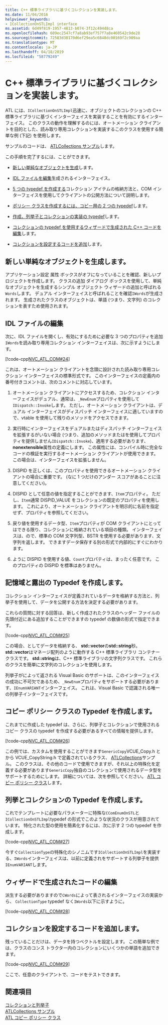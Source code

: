 ```yaml
---
title: C++ 標準ライブラリに基づくコレクションを実装します。
ms.date: 11/04/2016
helpviewer_keywords:
- ICollectionOnSTLImpl interface
ms.assetid: 6d49f819-1957-4813-b074-3f12c494d8ca
ms.openlocfilehash: 609ec2547cf7a8ab93ef757f7a8e460542c9de28
ms.sourcegitcommit: 72583d30170d6ef29ea5c6848dc00169f2c909aa
ms.translationtype: MT
ms.contentlocale: ja-JP
ms.lasthandoff: 04/18/2019
ms.locfileid: "58779249"
---
```

# <a name="implementing-a-c-standard-library-based-collection"></a>C++ 標準ライブラリに基づくコレクションを実装します。

ATL には、`ICollectionOnSTLImpl`迅速に、オブジェクトのコレクションの C++ 標準ライブラリに基づくインターフェイスを実装することを有効にするインターフェイス。 このクラスの動作を理解するのには、オートメーション クライアントを目的とした、読み取り専用コレクションを実装するこのクラスを使用する簡単な例 (下記) を使用します。

サンプルのコードは、 [ATLCollections サンプル](../overview/visual-cpp-samples.md)します。

この手順を完了するには、ことができます。

- [新しい単純なオブジェクトを生成](#vccongenerating_an_object)します。

- [IDL ファイルを編集](#vcconedit_the_idl)生成されるインターフェイス。

- [5 つの typedef を作成する](#vcconstorage_and_exposure_typedefs)コレクション アイテムの格納方法と、COM インターフェイスを使用してクライアントの公開方法について説明します。

- [ポリシー クラスを作成するには、コピー用の 2 つの typedef](#vcconcopy_classes)します。

- [作成、列挙子とコレクションの実装の typedef](#vcconenumeration_and_collection)します。

- [コレクションの typedef を使用するウィザードで生成された C++ コードを編集](#vcconedit_the_generated_code)します。

- [コレクションを設定するコードを追加](#vcconpopulate_the_collection)します。

##  <a name="vccongenerating_an_object"></a> 新しい単純なオブジェクトを生成します。

アプリケーション設定 属性 ボックスがオフになっていることを確認、新しいプロジェクトを作成します。 クラスの追加 ダイアログ ボックスを使用して、単純なオブジェクトを生成するシンプル オブジェクト ウィザードの追加と呼ばれる`Words`します。 デュアル インターフェイスと呼ばれることを確認`IWords`が生成されます。 生成されたクラスのオブジェクトは、単語 (つまり、文字列) のコレクションを表すため使用されます。

##  <a name="vcconedit_the_idl"></a> IDL ファイルの編集

次に、IDL ファイルを開くし、有効にするために必要な 3 つのプロパティを追加`IWords`を読み取り専用コレクション インターフェイスは、次に示すようにします。

[!code-cpp[NVC_ATL_COM#24](../atl/codesnippet/cpp/implementing-an-stl-based-collection_1.idl)]

これは、オートメーション クライアントを念頭に設計された読み取り専用コレクション インターフェイスの標準形式です。 このインターフェイスの定義内の番号付きコメントは、次のコメントに対応しています。

1. オートメーション クライアントにアクセスするため、コレクション インターフェイスがデュアル、通常は、`_NewEnum`プロパティを使用して`IDispatch::Invoke`します。 ただし、オートメーション クライアントは、デュアル インターフェイスがディスパッチ インターフェイスに適していますので、vtable を使用して残りのメソッドをアクセスできます。

1. 実行時にインターフェイスをデュアルまたはディスパッチ インターフェイスを拡張するがいない場合 (つまり、追加のメソッドまたはを使用してプロパティを提供しません`IDispatch::Invoke`)、適用する必要があります、 **nonextensible**属性の定義にします。 この属性には、コンパイル時に完全なコードの検証を実行するオートメーション クライアントが使用できます。 この場合は、インターフェイスを拡張しません。

1. DISPID を正しくは、このプロパティを使用できるオートメーション クライアントの場合に重要です。 (なに 1 つだけのアンダー スコアがあることに注意してください)。

1. DISPID として任意の値を指定することができます、`Item`プロパティ。 ただし、`Item`通常 DISPID_VALUE をコレクションの既定のプロパティを使用します。 これにより、オートメーション クライアントを明示的に名前を指定せず、プロパティを参照してください。

1. 戻り値を使用するデータ型、`Item`プロパティが COM クライアントにとってはできる限り、コレクションに格納されている項目の種類。 インターフェイスは、ので、標準の COM 文字列型、BSTR を使用する必要があります、文字列を返します。 できますデータ保存する別の形式で内部的にすぐにわかります。

1. ように DISPID を使用する値、`Count`プロパティは、まったく任意です。 このプロパティの DISPID を標準はありません。

##  <a name="vcconstorage_and_exposure_typedefs"></a> 記憶域と露出の Typedef を作成します。

コレクション インターフェイスが定義されているデータを格納する方法と、列挙子を使用して、データを公開する方法を決定する必要があります。

これらの質問に対する回答は、新しく作成されたクラスのヘッダー ファイルの先頭付近にある追加することができますの typedef の数値の形式で指定できます。

[!code-cpp[NVC_ATL_COM#25](../atl/codesnippet/cpp/implementing-an-stl-based-collection_2.h)]

この場合、としてデータを格納する、 **std::vector**の**std::string**秒。 **std::vector**はマネージ配列のように動作する C++ 標準ライブラリ コンテナー クラスです。 **std::string**は、C++ 標準ライブラリの文字列クラスです。 これらのクラスを簡単に文字列のコレクションを使用します。

列挙子がによって返される Visual Basic のサポートは、このインターフェイスの成功に不可欠であるため、`_NewEnum`プロパティをサポートする必要があります、`IEnumVARIANT`インターフェイス。 これは、Visual Basic で認識される唯一の列挙子インターフェイスです。

##  <a name="vcconcopy_classes"></a> コピー ポリシー クラスの Typedef を作成します。

これまでに作成した typedef は、さらに、列挙子とコレクションで使用されるコピー クラスの typedef を作成する必要があるすべての情報を提供します。

[!code-cpp[NVC_ATL_COM#26](../atl/codesnippet/cpp/implementing-an-stl-based-collection_3.h)]

この例では、カスタムを使用することができます`GenericCopy`VCUE_Copy.h とから VCUE_CopyString.h で定義されているクラス、 [ATLCollections](../overview/visual-cpp-samples.md)サンプル。 このクラスは、その他のコードで使用できますが、それ以上の特殊化を定義する必要があります`GenericCopy`独自のコレクションで使用されるデータ型をサポートするためにします。 詳細については、次を参照してください。 [ATL コピー ポリシー クラス](../atl/atl-copy-policy-classes.md)します。

##  <a name="vcconenumeration_and_collection"></a> 列挙とコレクションの Typedef を作成します。

これでテンプレートに必要なパラメーターに特殊な`CComEnumOnSTL`と`ICollectionOnSTLImpl`typedef の形式でこのような状況のクラスが用意されています。 特化された型の使用を簡素化するには、次に示す 2 つの typedef を作成します。

[!code-cpp[NVC_ATL_COM#27](../atl/codesnippet/cpp/implementing-an-stl-based-collection_4.h)]

今すぐ`CollectionType`の特殊化のシノニムです`ICollectionOnSTLImpl`を実装する、`IWords`インターフェイスは、以前に定義されをサポートする列挙子を提供`IEnumVARIANT`します。

##  <a name="vcconedit_the_generated_code"></a> ウィザードで生成されたコードの編集

派生する必要がありますので`CWords`によって表されるインターフェイスの実装から、 `CollectionType` typedef なく`IWords`以下に示すように。

[!code-cpp[NVC_ATL_COM#28](../atl/codesnippet/cpp/implementing-an-stl-based-collection_5.h)]

##  <a name="vcconpopulate_the_collection"></a> コレクションを設定するコードを追加します。

残っていることだけは、データを持つベクトルを設定します。 この簡単な例では、クラスのコンス トラクター内のコレクションにいくつかの単語を追加できます。

[!code-cpp[NVC_ATL_COM#29](../atl/codesnippet/cpp/implementing-an-stl-based-collection_6.h)]

ここで、任意のクライアントで、コードをテストできます。

## <a name="see-also"></a>関連項目

[コレクションと列挙子](../atl/atl-collections-and-enumerators.md)<br/>
[ATLCollections サンプル](../overview/visual-cpp-samples.md)<br/>
[ATL コピー ポリシー クラス](../atl/atl-copy-policy-classes.md)
